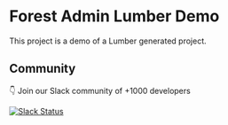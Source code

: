# Forest Admin Lumber Demo

This project is a demo of a Lumber generated project.

## Community

👇 Join our Slack community of +1000 developers

[![Slack Status](http://community.forestadmin.com/badge.svg)](https://community.forestadmin.com)
